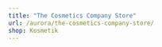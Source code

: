 ```yaml
---
title: "The Cosmetics Company Store"
url: /aurora/the-cosmetics-company-store/
shop: Kosmetik
---
```

